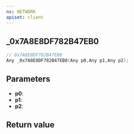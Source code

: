 ```yaml
---
ns: NETWORK
apiset: client
---
```

## _0x7A8E8DF782B47EB0

```c
// 0x7A8E8DF782B47EB0
Any _0x7A8E8DF782B47EB0(Any p0,Any p1,Any p2);
```


## Parameters
* **p0**:
* **p1**:
* **p2**:

## Return value